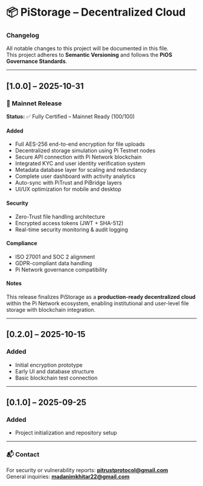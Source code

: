 # 📦 PiStorage – Decentralized Cloud  
### Changelog  
All notable changes to this project will be documented in this file.  
This project adheres to **Semantic Versioning** and follows the **PiOS Governance Standards**.

---

## [1.0.0] – 2025-10-31  
### 🎉 Mainnet Release  
**Status:** ✅ Fully Certified – Mainnet Ready (100/100)

#### Added  
- Full AES-256 end-to-end encryption for file uploads  
- Decentralized storage simulation using Pi Testnet nodes  
- Secure API connection with Pi Network blockchain  
- Integrated KYC and user identity verification system  
- Metadata database layer for scaling and redundancy  
- Complete user dashboard with activity analytics  
- Auto-sync with PiTrust and PiBridge layers  
- UI/UX optimization for mobile and desktop  

#### Security  
- Zero-Trust file handling architecture  
- Encrypted access tokens (JWT + SHA-512)  
- Real-time security monitoring & audit logging  

#### Compliance  
- ISO 27001 and SOC 2 alignment  
- GDPR-compliant data handling  
- Pi Network governance compatibility  

#### Notes  
This release finalizes PiStorage as a **production-ready decentralized cloud** within the Pi Network ecosystem, enabling institutional and user-level file storage with blockchain integration.

---

## [0.2.0] – 2025-10-15  
### Added  
- Initial encryption prototype  
- Early UI and database structure  
- Basic blockchain test connection  

---

## [0.1.0] – 2025-09-25  
### Added  
- Project initialization and repository setup  

---

### 📬 Contact  
For security or vulnerability reports: **pitrustprotocol@gmail.com**  
General inquiries: **madanimkhitar22@gmail.com**
